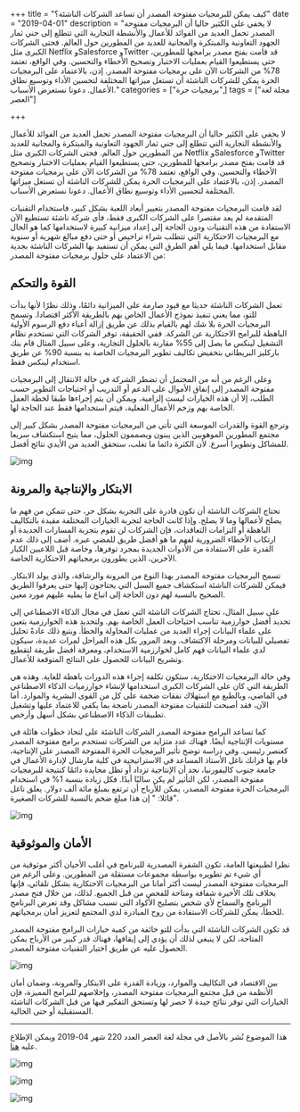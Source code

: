+++
title = "كيف يمكن للبرمجيات مفتوحة المصدر أن تساعد الشركات الناشئة؟"
date = "2019-04-01"
description = "لا يخفي على الكثير حاليا أن البرمجيات مفتوحة المصدر تحمل العديد من الفوائد للأعمال والأنشطة التجارية التي تتطلع إلى جني ثمار الجهود التعاونية والمبتكرة والمجانية للعديد من المطورين حول العالم. فحتى الشركات الكبرى مثل Netflix وSalesforce وTwitter قد قامت بفتح مصدر برامجها للمطورين، حتى يستطيعوا القيام بعمليات الاختبار وتصحيح الأخطاء والتحسين. وفي الواقع، تعتمد 78% من الشركات الآن على برمجيات مفتوحة المصدر. إذن، بالاعتماد على البرمجيات الحرة يمكن للشركات الناشئة أن تستغل ميزاتها المختلفة لتحسين الأداء وتوسيع نطاق الأعمال. دعونا نستعرض الأسباب."
categories = ["برمجيات حرة",]
tags = ["مجلة لغة العصر"]

+++

لا يخفي على الكثير حاليا أن البرمجيات مفتوحة المصدر تحمل العديد من الفوائد للأعمال والأنشطة التجارية التي تتطلع إلى جني ثمار الجهود التعاونية والمبتكرة والمجانية للعديد من المطورين حول العالم. فحتى الشركات الكبرى مثل Netflix وSalesforce وTwitter قد قامت بفتح مصدر برامجها للمطورين، حتى يستطيعوا القيام بعمليات الاختبار وتصحيح الأخطاء والتحسين. وفي الواقع، تعتمد 78% من الشركات الآن على برمجيات مفتوحة المصدر. إذن، بالاعتماد على البرمجيات الحرة يمكن للشركات الناشئة أن تستغل ميزاتها المختلفة لتحسين الأداء وتوسيع نطاق الأعمال. دعونا نستعرض الأسباب.

لقد قامت البرمجيات مفتوحة المصدر بتغيير أبعاد اللعبة بشكل كبير، فاستخدام التقنيات المتقدمة لم يعد مقتصرا على الشركات الكبرى فقط، فأي شركة ناشئة تستطيع الآن الاستفادة من هذه التقنيات ودون الحاجة إلى إعداد ميزانية كبيرة لاستخدامها كما هو الحال مع البرمجيات الاحتكارية التي تتطلب شراء تراخيص أو حتى دفع مبالغ شهرية أو سنوية مقابل استخدامها.
فيما يلي أهم الطرق التي يمكن أن تستفيد بها الشركات الناشئة بجدية من الاعتماد على حلول برمجيات مفتوحة المصدر:

## القوة والتحكم

تعمل الشركات الناشئة حديثا مع قيود صارمة على الميزانية دائمًا، وذلك نظرًا لأنها بدأت للتو، مما يعني تنفيذ نموذج الأعمال الخاص بهم بالطريقة الأكثر اقتصادا. وتسمح البرمجيات الحرة بلا شك لهم بالقيام بذلك عن طريق إزالة أعباء دفع الرسوم الأولية الباهظة للبرامج الاحتكارية عن الشركة. ففي الحقيقة، توفر الشركات التي تستخدم نظام التشغيل لينكس ما يصل إلى 55% مقارنة بالحلول التجارية، وعلى سبيل المثال قام بنك باركليز البريطاني بتخفيض تكاليف تطوير البرمجيات الخاصة به بنسبة 90% عن طريق استخدام لينكس فقط.

وعلى الرغم من أنه من المحتمل أن تضطر الشركة في حالة الانتقال إلى البرمجيات مفتوحة المصدر إلى إنفاق الأموال على الدعم أو التدريب أو احتياجات التطوير حسب الطلب، إلا أن هذه الخيارات ليست إلزامية، ويمكن أن يتم إجراءها طبقا لخطة العمل الخاصة بهم وزخم الأعمال الفعلية، فيتم استخدامها فقط عند الحاجة لها.

وترجع القوة والقدرات الموسعة التي تأتي من البرمجيات مفتوحة المصدر بشكل كبير إلى مجتمع المطورين الموهوبين الذين يبنون ويصممون الحلول، مما يتيح استكشاف سريعا للمشاكل وتطويرا أسرع. لأن الكثرة دائما ما تغلب، ستحقق العديد من الأيدي نتائج أفضل.

![img](images/1.png)

## الابتكار والإنتاجية والمرونة

تحتاج الشركات الناشئة أن تكون قادرة على التجربة بشكل حر، حتى تتمكن من فهم ما يصلح لأعمالها وما لا يصلح. وإذا كانت الحاجة لتجربة الخيارات المختلفة مقيدة بالتكاليف الباهظة أو التزامات التعاقدات، فإن الشركات لن تقوم بتجربة المسارات الجديدة أو ارتكاب الأخطاء الضرورية لفهم ما هو أفضل طريق للمضي عبره. أضف إلى ذلك عدم القدرة على الاستفادة من الأدوات الجديدة بمجرد توفرها، وخاصة قبل اللاعبين الكبار الآخرين، الذين يطورون برمجياتهم الاحتكارية الخاصة.

تسمح البرمجيات مفتوحة المصدر بهذا النوع من المرونة والرشاقة، والذي يولد الابتكار. فيمكن للشركات الناشئة استكشاف جميع السبل التي يحتاجون إليها حتى يعرفوا الطريق الصحيح بالنسبة لهم دون الحاجة إلى اتباع ما يمليه عليهم مورد معين.

على سبيل المثال، تحتاج الشركات الناشئة التي تعمل في مجال الذكاء الاصطناعي إلى تحديد أفضل خوارزمية تناسب احتياجات العمل الخاصة بهم. ولتحديد هذه الخوارزمية يتعين على علماء البيانات إجراء العديد من عمليات المحاولة والخطأ. ويتبع ذلك عادةً تحليل تفصيلي للبيانات ومرحلة الاكتشاف. وبعد المرور بكل هذه المراحل لمرات عديدة، سيكون لدي علماء البيانات فهم كامل لخوارزمية الاستخدام، ومعرفة أفضل طريقة لتقطيع وتشريح البيانات للحصول على النتائج المتوقعة للأعمال.

وفي حالة البرمجيات الاحتكارية، ستكون تكلفة إجراء هذه الدورات باهظة للغاية. وهذه هي الطريقة التي كان على الشركات الكبرى استخدامها لإنشاء خوارزميات الذكاء الاصطناعي في الماضي، وبالطبع مع استهلاك نفقات ضخمة على كل من القوى البشرية والموارد. أما الآن، فقد أصبحت للتقنيات مفتوحة المصدر ناضجة بما يكفي للاعتماد عليها وتشغيل تطبيقات الذكاء الاصطناعي بشكل أسهل وأرخص.

كما تساعد البرامج مفتوحة المصدر الشركات الناشئة على لتخاذ خطوات هائلة في مستويات الإنتاجية أيضًا. فهناك عدد متزايد من الشركات تستخدم برامج مفتوحة المصدر كعنصر رئيسي. وفي دراسة توضح تأثير البرمجيات الحرة المفتوحة المصدر على الإنتاجية، قام بها فرانك ناغل الأستاذ المساعد في الاستراتيجية في كلية مارشال لإدارة الأعمال في جامعة جنوب كاليفورنيا، نجد أن الإنتاجية تزداد أو تظل محايدة دائمًا كنتيجة للبرمجيات مفتوحة المصدر، لكن التأثير لم يكن سالبًا أبدًا. فكل زيادة بنسبة 1% في استخدام البرمجيات الحرة مفتوحة المصدر، يمكن للأرباح أن ترتفع بمبلغ مائة ألف دولار. يعلق ناغل قائلا: " إن هذا مبلغ ضخم بالنسبة للشركات الصغيرة".

![img](images/2.jpg)

## الأمان والموثوقية

نظرا لطبيعتها العامة، تكون الشفرة المصدرية للبرنامج في أغلب الأحيان أكثر موثوقية من أي شيء تم تطويره بواسطة مجموعات مستقلة من المطورين. وعلى الرغم من البرمجيات مفتوحة المصدر ليست أكثر أمانا من البرمجيات الاحتكارية بشكل تلقائي، فإنها بخلاف تلك الأخيرة شفافة ومتاحة للفحص من قبل الجميع. لذلك، من خلال فتح مصدر البرنامج والسماح لأي شخص بتصليح الأكواد التي تسبب مشاكل وقد تعرض البرنامج للخطأ، يمكن للشركات الاستفادة من روح المبادرة لدي المجتمع لتعزيز أمان برمجياتهم.

قد تكون الشركات الناشئة التي بدأت للتو خائفة من كمية خيارات البرامج مفتوحة المصدر المتاحة، لكن لا ينبغي لذلك أن يؤدي إلى إيقافها، فهناك قدر كبير من الأرباح يمكن الحصول عليه عن طريق اختيار التقنيات مفتوحة المصدر.

![img](images/3.png)

بين الاقتصاد في التكاليف والموارد، وزيادة القدرة على الابتكار والمرونة، وضمان أمان الأنظمة من قبل مجتمع البرمجيات مفتوحة المصدر، وإخلاصهم للبرامج المميزة، فإن الخيارات التي توفر نتائج جيدة لا حصر لها وتستحق التفكير فيها من قبل الشركات الناشئة المستقبلية أو حتى الحالية.

---

هذا الموضوع نُشر باﻷصل في مجلة لغة العصر العدد 220 شهر 04-2019 ويمكن الإطلاع عليه [هنا](https://drive.google.com/file/d/1TRP4UQVpJul4F4tLGDnIv8iY44Y4t5WA/view?usp=sharing).

![img](images/220-1.png)

![img](images/220-2.png)

![img](images/220-3.png)
